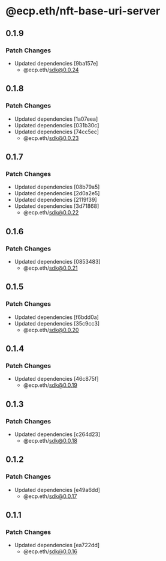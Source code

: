 # @ecp.eth/nft-base-uri-server

## 0.1.9

### Patch Changes

- Updated dependencies [9ba157e]
  - @ecp.eth/sdk@0.0.24

## 0.1.8

### Patch Changes

- Updated dependencies [1a07eea]
- Updated dependencies [031b30c]
- Updated dependencies [74cc5ec]
  - @ecp.eth/sdk@0.0.23

## 0.1.7

### Patch Changes

- Updated dependencies [08b79a5]
- Updated dependencies [2d0a2e5]
- Updated dependencies [2119f39]
- Updated dependencies [3d71868]
  - @ecp.eth/sdk@0.0.22

## 0.1.6

### Patch Changes

- Updated dependencies [0853483]
  - @ecp.eth/sdk@0.0.21

## 0.1.5

### Patch Changes

- Updated dependencies [f6bdd0a]
- Updated dependencies [35c9cc3]
  - @ecp.eth/sdk@0.0.20

## 0.1.4

### Patch Changes

- Updated dependencies [46c875f]
  - @ecp.eth/sdk@0.0.19

## 0.1.3

### Patch Changes

- Updated dependencies [c264d23]
  - @ecp.eth/sdk@0.0.18

## 0.1.2

### Patch Changes

- Updated dependencies [e49a6dd]
  - @ecp.eth/sdk@0.0.17

## 0.1.1

### Patch Changes

- Updated dependencies [ea722dd]
  - @ecp.eth/sdk@0.0.16

